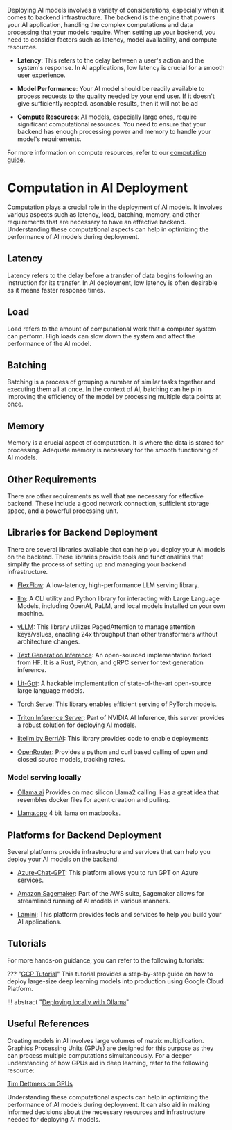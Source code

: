 Deploying AI models involves a variety of considerations, especially when it comes to backend infrastructure. The backend is the engine that powers your AI application, handling the complex computations and data processing that your models require. When setting up your backend, you need to consider factors such as latency, model availability, and compute resources.

- **Latency**: This refers to the delay between a user's action and the system's response. In AI applications, low latency is crucial for a smooth user experience.

- **Model Performance**: Your AI model should be readily available to process requests to the quality needed by your end user. If it doesn't give sufficiently reopted. asonable results, then it will not be ad

- **Compute Resources**: AI models, especially large ones, require significant computational resources. You need to ensure that your backend has enough processing power and memory to handle your model's requirements.

For more information on compute resources, refer to our [computation guide](computation.md).


# Computation in AI Deployment

Computation plays a crucial role in the deployment of AI models. It involves various aspects such as latency, load, batching, memory, and other requirements that are necessary to have an effective backend. Understanding these computational aspects can help in optimizing the performance of AI models during deployment.

## Latency

Latency refers to the delay before a transfer of data begins following an instruction for its transfer. In AI deployment, low latency is often desirable as it means faster response times.

## Load

Load refers to the amount of computational work that a computer system can perform. High loads can slow down the system and affect the performance of the AI model.

## Batching

Batching is a process of grouping a number of similar tasks together and executing them all at once. In the context of AI, batching can help in improving the efficiency of the model by processing multiple data points at once.

## Memory

Memory is a crucial aspect of computation. It is where the data is stored for processing. Adequate memory is necessary for the smooth functioning of AI models.

## Other Requirements

There are other requirements as well that are necessary for effective backend. These include a good network connection, sufficient storage space, and a powerful processing unit.



## Libraries for Backend Deployment

There are several libraries available that can help you deploy your AI models on the backend. These libraries provide tools and functionalities that simplify the process of setting up and managing your backend infrastructure.

- [FlexFlow](https://github.com/flexflow/FlexFlow): A low-latency, high-performance LLM serving library.

- [llm](https://github.com/simonw/llm): A CLI utility and Python library for interacting with Large Language Models, including OpenAI, PaLM, and local models installed on your own machine.

- [vLLM](https://vllm.ai/): This library utilizes PagedAttention to manage attention keys/values, enabling 24x throughput than other transformers without architecture changes.

- [Text Generation Inference](https://github.com/Preemo-Inc/text-generation-inference): An open-sourced implementation forked from HF. It is a Rust, Python, and gRPC server for text generation inference.

- [Lit-Gpt](https://github.com/Lightning-AI/lit-gpt#setup): A hackable implementation of state-of-the-art open-source large language models.

- [Torch Serve](https://pytorch.org/serve/large_model_inference.html): This library enables efficient serving of PyTorch models.

- [Triton Inference Server](https://github.com/triton-inference-server/server): Part of NVIDIA AI Inference, this server provides a robust solution for deploying AI models.

- [litellm by BerriAI](https://github.com/BerriAI/litellm/): This library provides code to enable deployments 

- [OpenRouter](https://openrouter.ai/): Provides a python and curl based calling of open and closed source models, tracking rates.

### Model serving locally
- [Ollama.ai](https://olama.ai) Provides on mac silicon Llama2 calling. Has a great idea that resembles docker files for agent creation and pulling.

- [Llama.cpp](https://github.com/ggerganov/llama.cpp) 4 bit llama on macbooks.



## Platforms for Backend Deployment

Several platforms provide infrastructure and services that can help you deploy your AI models on the backend.

- [Azure-Chat-GPT](https://github.com/davidxw/azurechatgpt): This platform allows you to run GPT on Azure services.

- [Amazon Sagemaker](https://aws.amazon.com/sagemaker/): Part of the AWS suite, Sagemaker allows for streamlined running of AI models in various manners.

- [Lamini](https://www.lamini.ai/): This platform provides tools and services to help you build your AI applications.

## Tutorials

For more hands-on guidance, you can refer to the following tutorials:

??? "[GCP Tutorial](https://towardsdatascience.com/how-to-deploy-large-size-deep-learning-models-into-production-66b851d17f33)" 
    This tutorial provides a step-by-step guide on how to deploy large-size deep learning models into production using Google Cloud Platform.

!!! abstract "[Deploying locally with Ollama](https://ollama.ai/blog/building-llm-powered-web-apps)"



## Useful References

Creating models in AI involves large volumes of matrix multiplication. Graphics Processing Units (GPUs) are designed for this purpose as they can process multiple computations simultaneously. For a deeper understanding of how GPUs aid in deep learning, refer to the following resource:

[Tim Dettmers on GPUs](https://timdettmers.com/2023/01/30/which-gpu-for-deep-learning/)

Understanding these computational aspects can help in optimizing the performance of AI models during deployment. It can also aid in making informed decisions about the necessary resources and infrastructure needed for deploying AI models.

